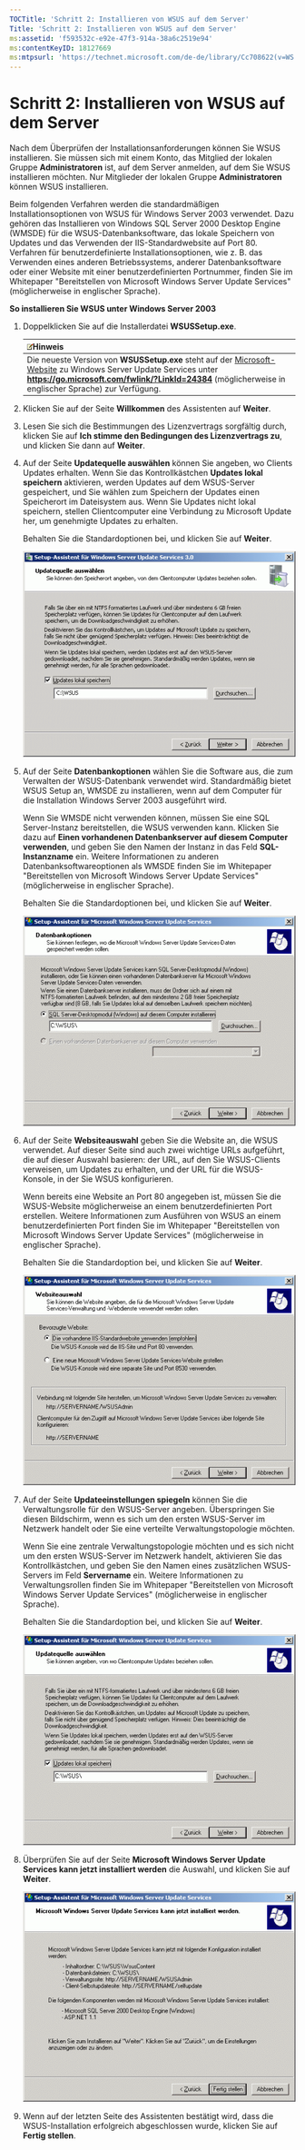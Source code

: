 ```yaml
---
TOCTitle: 'Schritt 2: Installieren von WSUS auf dem Server'
Title: 'Schritt 2: Installieren von WSUS auf dem Server'
ms:assetid: 'f593532c-e92e-47f3-914a-38a6c2519e94'
ms:contentKeyID: 18127669
ms:mtpsurl: 'https://technet.microsoft.com/de-de/library/Cc708622(v=WS.10)'
---
```


Schritt 2: Installieren von WSUS auf dem Server
===============================================

Nach dem Überprüfen der Installationsanforderungen können Sie WSUS installieren. Sie müssen sich mit einem Konto, das Mitglied der lokalen Gruppe **Administratoren** ist, auf dem Server anmelden, auf dem Sie WSUS installieren möchten. Nur Mitglieder der lokalen Gruppe **Administratoren** können WSUS installieren.

Beim folgenden Verfahren werden die standardmäßigen Installationsoptionen von WSUS für Windows Server 2003 verwendet. Dazu gehören das Installieren von Windows SQL Server 2000 Desktop Engine (WMSDE) für die WSUS-Datenbanksoftware, das lokale Speichern von Updates und das Verwenden der IIS-Standardwebsite auf Port 80. Verfahren für benutzerdefinierte Installationsoptionen, wie z. B. das Verwenden eines anderen Betriebssystems, anderer Datenbanksoftware oder einer Website mit einer benutzerdefinierten Portnummer, finden Sie im Whitepaper "Bereitstellen von Microsoft Windows Server Update Services" (möglicherweise in englischer Sprache).

**So installieren Sie WSUS unter Windows Server 2003**
1.  Doppelklicken Sie auf die Installerdatei **WSUSSetup.exe**.

    | ![](images/Cc708622.note(WS.10).gif)Hinweis                                                                                                                                                                                                 |
    |--------------------------------------------------------------------------------------------------------------------------------------------------------------------------------------------------------------------------------------------------------------------------|
    | Die neueste Version von **WSUSSetup.exe** steht auf der [Microsoft-Website](https://go.microsoft.com/fwlink/?linkid=47374) zu Windows Server Update Services unter **https://go.microsoft.com/fwlink/?LinkId=24384** (möglicherweise in englischer Sprache) zur Verfügung. |

2.  Klicken Sie auf der Seite **Willkommen** des Assistenten auf **Weiter**.

3.  Lesen Sie sich die Bestimmungen des Lizenzvertrags sorgfältig durch, klicken Sie auf **Ich stimme den Bedingungen des Lizenzvertrags zu**, und klicken Sie dann auf **Weiter**.

4.  Auf der Seite **Updatequelle auswählen** können Sie angeben, wo Clients Updates erhalten. Wenn Sie das Kontrollkästchen **Updates lokal speichern** aktivieren, werden Updates auf dem WSUS-Server gespeichert, und Sie wählen zum Speichern der Updates einen Speicherort im Dateisystem aus. Wenn Sie Updates nicht lokal speichern, stellen Clientcomputer eine Verbindung zu Microsoft Update her, um genehmigte Updates zu erhalten.

    Behalten Sie die Standardoptionen bei, und klicken Sie auf **Weiter**.

    ![](images/Cc708622.fa6ac6a6-6814-4b7e-96e8-e08af5e534b8(WS.10).gif)

5.  Auf der Seite **Datenbankoptionen** wählen Sie die Software aus, die zum Verwalten der WSUS-Datenbank verwendet wird. Standardmäßig bietet WSUS Setup an, WMSDE zu installieren, wenn auf dem Computer für die Installation Windows Server 2003 ausgeführt wird.

    Wenn Sie WMSDE nicht verwenden können, müssen Sie eine SQL Server-Instanz bereitstellen, die WSUS verwenden kann. Klicken Sie dazu auf **Einen vorhandenen Datenbankserver auf diesem Computer verwenden**, und geben Sie den Namen der Instanz in das Feld **SQL-Instanzname** ein. Weitere Informationen zu anderen Datenbanksoftwareoptionen als WMSDE finden Sie im Whitepaper "Bereitstellen von Microsoft Windows Server Update Services" (möglicherweise in englischer Sprache).

    Behalten Sie die Standardoptionen bei, und klicken Sie auf **Weiter**.

    ![](images/Cc708622.bc0b73ad-b338-437c-a3c7-0299e819840d(WS.10).gif)

6.  Auf der Seite **Websiteauswahl** geben Sie die Website an, die WSUS verwendet. Auf dieser Seite sind auch zwei wichtige URLs aufgeführt, die auf dieser Auswahl basieren: der URL, auf den Sie WSUS-Clients verweisen, um Updates zu erhalten, und der URL für die WSUS-Konsole, in der Sie WSUS konfigurieren.

    Wenn bereits eine Website an Port 80 angegeben ist, müssen Sie die WSUS-Website möglicherweise an einem benutzerdefinierten Port erstellen. Weitere Informationen zum Ausführen von WSUS an einem benutzerdefinierten Port finden Sie im Whitepaper "Bereitstellen von Microsoft Windows Server Update Services" (möglicherweise in englischer Sprache).

    Behalten Sie die Standardoption bei, und klicken Sie auf **Weiter**.

    ![](images/Cc708622.64ed7643-a050-4f54-bf9f-04cf7931adc0(WS.10).gif)

7.  Auf der Seite **Updateeinstellungen spiegeln** können Sie die Verwaltungsrolle für den WSUS-Server angeben. Überspringen Sie diesen Bildschirm, wenn es sich um den ersten WSUS-Server im Netzwerk handelt oder Sie eine verteilte Verwaltungstopologie möchten.

    Wenn Sie eine zentrale Verwaltungstopologie möchten und es sich nicht um den ersten WSUS-Server im Netzwerk handelt, aktivieren Sie das Kontrollkästchen, und geben Sie den Namen eines zusätzlichen WSUS-Servers im Feld **Servername** ein. Weitere Informationen zu Verwaltungsrollen finden Sie im Whitepaper "Bereitstellen von Microsoft Windows Server Update Services" (möglicherweise in englischer Sprache).

    Behalten Sie die Standardoption bei, und klicken Sie auf **Weiter**.

    ![](images/Cc708622.f26e09d5-983c-418d-8511-8960850403ef(WS.10).gif)

8.  Überprüfen Sie auf der Seite **Microsoft Windows Server Update Services kann jetzt installiert werden** die Auswahl, und klicken Sie auf **Weiter**.

    ![](images/Cc708622.20de7d09-3d30-4867-9253-6f353dd1923d(WS.10).gif)

9.  Wenn auf der letzten Seite des Assistenten bestätigt wird, dass die WSUS-Installation erfolgreich abgeschlossen wurde, klicken Sie auf **Fertig stellen**.

